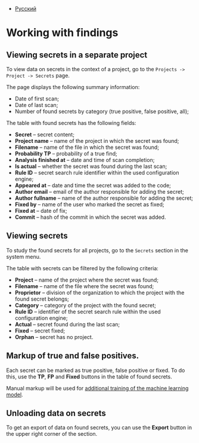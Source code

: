 - [Русский](../../secrets/secrets-findings/)

# Working with findings

## Viewing secrets in a separate project

To view data on secrets in the context of a project, go to the `Projects -> Project -> Secrets` page.

The page displays the following summary information:

- Date of first scan;
- Date of last scan;
- Number of found secrets by category (true positive, false positive, all);

The table with found secrets has the following fields:

- **Secret** – secret content;
- **Project name** – name of the project in which the secret was found;
- **Filename** – name of the file in which the secret was found;
- **Probability TP** – probability of a true find;
- **Analysis finished at** – date and time of scan completion;
- **Is actual** – whether the secret was found during the last scan;
- **Rule ID** – secret search rule identifier within the used configuration engine;
- **Appeared at** – date and time the secret was added to the code;
- **Author email** – email of the author responsible for adding the secret;
- **Author fullname** – name of the author responsible for adding the secret;
- **Fixed by** – name of the user who marked the secret as fixed;
- **Fixed at** – date of fix;
- **Commit** – hash of the commit in which the secret was added.

## Viewing secrets

To study the found secrets for all projects, go to the `Secrets` section in the system menu.

The table with secrets can be filtered by the following criteria:

- **Project** – name of the project where the secret was found;
- **Filename** – name of the file where the secret was found;
- **Proprietor** – division of the organization to which the project with the found secret belongs;
- **Category** – category of the project with the found secret;
- **Rule ID** – identifier of the secret search rule within the used configuration engine;
- **Actual** – secret found during the last scan;
- **Fixed** – secret fixed;
- **Orphan** – secret has no project.

## Markup of true and false positives.

Each secret can be marked as true positive, false positive or fixed. To do this, use the **TP**, **FP** and **Fixed** buttons in the table of found secrets.

Manual markup will be used for [additional training of the machine learning model](/secrets/secrets-model).

## Unloading data on secrets

To get an export of data on found secrets, you can use the **Export** button in the upper right corner of the section.

